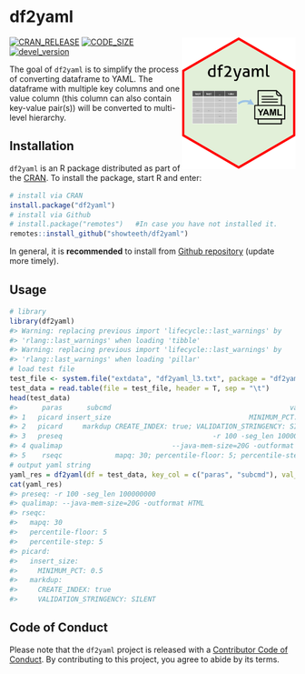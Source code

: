 
<!-- README.md is generated from README.Rmd. Please edit that file -->

# df2yaml

<img src = "man/figures/df2yaml.png" align = "right" width = "200"/>

[![CRAN\_RELEASE](https://www.r-pkg.org/badges/version/df2yaml?color=orange)](https://cran.r-project.org/package=df2yaml)
[![CODE\_SIZE](https://img.shields.io/github/languages/code-size/showteeth/df2yaml.svg)](https://github.com/showteeth/df2yaml)
[![devel\_version](https://img.shields.io/badge/devel%20version-0.3.0-blue.svg)](https://github.com/showteeth/df2yaml)

The goal of `df2yaml` is to simplify the process of converting dataframe
to YAML. The dataframe with multiple key columns and one value column
(this column can also contain key-value pair(s)) will be converted to
multi-level hierarchy.

## Installation

`df2yaml` is an R package distributed as part of the
[CRAN](https://cran.r-project.org/). To install the package, start R and
enter:

``` r
# install via CRAN
install.package("df2yaml")
# install via Github
# install.package("remotes")   #In case you have not installed it.
remotes::install_github("showteeth/df2yaml")
```

In general, it is **recommended** to install from [Github
repository](https://github.com/showteeth/df2yaml) (update more timely).

## Usage

``` r
# library
library(df2yaml)
#> Warning: replacing previous import 'lifecycle::last_warnings' by
#> 'rlang::last_warnings' when loading 'tibble'
#> Warning: replacing previous import 'lifecycle::last_warnings' by
#> 'rlang::last_warnings' when loading 'pillar'
# load test file
test_file <- system.file("extdata", "df2yaml_l3.txt", package = "df2yaml")
test_data = read.table(file = test_file, header = T, sep = "\t")
head(test_data)
#>      paras      subcmd                                            values
#> 1   picard insert_size                                  MINIMUM_PCT: 0.5
#> 2   picard     markdup CREATE_INDEX: true; VALIDATION_STRINGENCY: SILENT
#> 3   preseq                                     -r 100 -seg_len 100000000
#> 4 qualimap                           --java-mem-size=20G -outformat HTML
#> 5    rseqc             mapq: 30; percentile-floor: 5; percentile-step: 5
# output yaml string
yaml_res = df2yaml(df = test_data, key_col = c("paras", "subcmd"), val_col = "values")
cat(yaml_res)
#> preseq: -r 100 -seg_len 100000000
#> qualimap: --java-mem-size=20G -outformat HTML
#> rseqc:
#>   mapq: 30
#>   percentile-floor: 5
#>   percentile-step: 5
#> picard:
#>   insert_size:
#>     MINIMUM_PCT: 0.5
#>   markdup:
#>     CREATE_INDEX: true
#>     VALIDATION_STRINGENCY: SILENT
```

## Code of Conduct

Please note that the `df2yaml` project is released with a [Contributor
Code of
Conduct](https://contributor-covenant.org/version/2/0/CODE_OF_CONDUCT.html).
By contributing to this project, you agree to abide by its terms.
